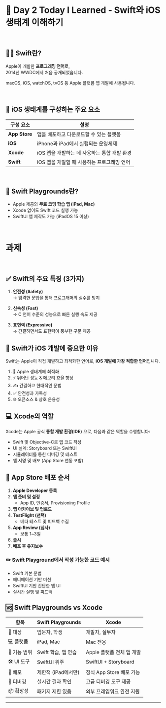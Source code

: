 # 📘 Day 2 Today I Learned - Swift와 iOS생태계 이해하기

<br>

## 🧑‍💻 Swift란?
Apple이 개발한 **프로그래밍 언어**로,  
2014년 WWDC에서 처음 공개되었습니다.  

macOS, iOS, watchOS, tvOS 등 Apple 플랫폼 앱 개발에 사용됩니다.

<br>

## 🍏 iOS 생태계를 구성하는 주요 요소

| 구성 요소       | 설명                                             |
|----------------|--------------------------------------------------|
| **App Store**  | 앱을 배포하고 다운로드할 수 있는 플랫폼         |
| **iOS**        | iPhone과 iPad에서 실행되는 운영체제             |
| **Xcode**      | iOS 앱을 개발하는 데 사용하는 통합 개발 환경    |
| **Swift**      | iOS 앱을 개발할 때 사용하는 프로그래밍 언어     |

<br>

## 🧪 Swift Playgrounds란?

- Apple 제공의 **무료 코딩 학습 앱 (iPad, Mac)**
- Xcode 없이도 Swift 코드 실행 가능
- SwiftUI 앱 제작도 가능 (iPadOS 15 이상)

<br>

# 과제

<br>

## ✅ Swift의 주요 특징 (3가지)

1. **안전성 (Safety)**  
   → 엄격한 문법을 통해 프로그래머의 실수를 방지

2. **신속성 (Fast)**  
   → C 언어 수준의 성능으로 빠른 실행 속도 제공

3. **표현력 (Expressive)**  
   → 간결하면서도 표현력이 풍부한 구문 제공

## 📱 Swift가 iOS 개발에 중요한 이유

Swift는 Apple이 직접 개발하고 최적화한 언어로, **iOS 개발에 가장 적합한 언어**입니다.  

1. 🍎 Apple 생태계에 최적화
2. ⚡ 뛰어난 성능 & 메모리 효율 향상
3. ✍️ 간결하고 현대적인 문법
4. ✅ 안전성과 가독성
5. 🌐 오픈소스 & 상호 운용성  

## 💻 Xcode의 역할

Xcode는 Apple 공식 **통합 개발 환경(IDE)** 으로, 다음과 같은 역할을 수행합니다:

- Swift 및 Objective-C로 앱 코드 작성
- UI 설계: Storyboard 또는 SwiftUI
- 시뮬레이터를 통한 디버깅 및 테스트
- 앱 서명 및 배포 (App Store 연동 포함)

## 🚀 App Store 배포 순서

1. **Apple Developer 등록**
2. **앱 준비 및 설정**  
   - App ID, 인증서, Provisioning Profile
3. **앱 아카이브 및 업로드**
4. **TestFlight (선택)**  
   - 베타 테스트 및 피드백 수집
5. **App Review (심사)**  
   - 보통 1~3일
6. **출시**
7. **배포 후 유지보수**

### ✏️ Swift Playground에서 작성 가능한 코드 예시

- Swift 기본 문법
- 애니메이션 기반 미션
- SwiftUI 기반 간단한 앱 UI
- 실시간 실행 및 피드백


## 🆚 Swift Playgrounds vs Xcode

| 항목              | Swift Playgrounds     | Xcode                         |
|-------------------|------------------------|-------------------------------|
| 🎯 대상           | 입문자, 학생           | 개발자, 실무자                |
| 💻 플랫폼         | iPad, Mac              | Mac 전용                      |
| 🔧 기능 범위       | Swift 학습, 앱 연습     | Apple 플랫폼 전체 앱 개발     |
| 🛠 UI 도구        | SwiftUI 위주           | SwiftUI + Storyboard          |
| 🚀 배포           | 제한적 (iPad에서만)     | 정식 App Store 배포 가능     |
| 🐞 디버깅         | 실시간 결과 확인       | 고급 디버깅 도구 제공         |
| 📦 확장성         | 패키지 제한 있음        | 외부 프레임워크 완전 지원     |

---
